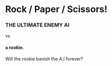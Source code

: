 # Rock / Paper / Scissors!

### THE ULTIMATE ENEMY AI
vs
#### a rookie.

Will the rookie banish the A.I forever?
